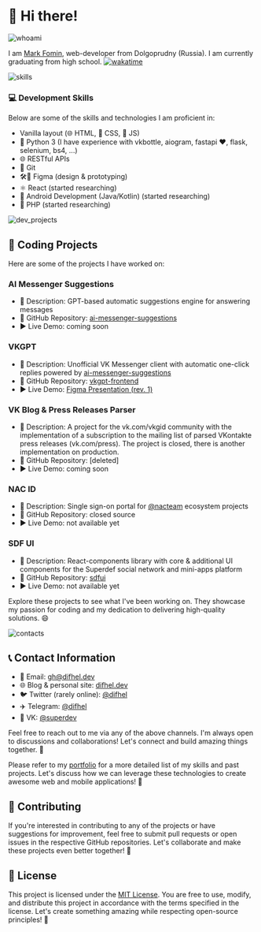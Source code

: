 # 👋 Hi there!

![whoami](https://github.com/difhel/difhel/assets/78644136/2738eeaa-7657-4583-881c-1d14f509cb48)

I am [Mark Fomin](https://t.me/difhel_b), web-developer from Dolgoprudny (Russia). I am currently graduating from high school.
[![wakatime](https://wakatime.com/badge/user/0e01e3b6-ff17-4387-898c-f506002f4b69.svg)](https://wakatime.com/@0e01e3b6-ff17-4387-898c-f506002f4b69)


![skills](https://github.com/difhel/difhel/assets/78644136/b148a52a-0a5d-4af4-b31f-8db5cf76e997) 
### 💻 Development Skills

 
Below are some of the skills and technologies I am proficient in:

- Vanilla layout (🌐 HTML, 🎨 CSS, 🔮 JS)
- 🐍 Python 3 (I have experience with vkbottle, aiogram, fastapi ❤️, flask, selenium, bs4, ...)
- 🌐 RESTful APIs
- 📜 Git
- 🛠️🎨 Figma (design & prototyping)
- ⚛️ React (started researching)
- 📱 Android Development (Java/Kotlin) (started researching)
- 🐘 PHP (started researching)

![dev_projects](https://github.com/difhel/difhel/assets/78644136/70afdfa3-8e48-4b5c-a145-c8ffc70a7037)


## 🚀 Coding Projects 

Here are some of the projects I have worked on:

### AI Messenger Suggestions

- 📝 Description: GPT-based automatic suggestions engine for answering messages
- 📂 GitHub Repository: [ai-messenger-suggestions](https://github.com/difhel/ai-messenger-suggestions)
- ▶️ Live Demo: coming soon

### VKGPT

- 📝 Description: Unofficial VK Messenger client with automatic one-click replies powered by [ai-messenger-suggestions](https://github.com/difhel/ai-messenger-suggestions)
- 📂 GitHub Repository: [vkgpt-frontend](https://github.com/difhel/vkgpt-frontend)
- ▶️ Live Demo: [Figma Presentation (rev. 1)](https://gg.gg/vkgpt2)


### VK Blog & Press Releases Parser

- 📝 Description: A project for the vk.com/vkgid community with the implementation of a subscription to the mailing list of parsed VKontakte press releases (vk.com/press). The project is closed, there is another implementation on production.
- 📂 GitHub Repository: [deleted]
- ▶️ Live Demo: coming soon

### NAC ID

- 📝 Description: Single sign-on portal for [@nacteam](https://github.com/nacteam) ecosystem projects
- 📂 GitHub Repository: closed source
- ▶️ Live Demo: not available yet

### SDF UI

- 📝 Description: React-components library with core & additional UI components for the Superdef social network and mini-apps platform
- 📂 GitHub Repository: [sdfui](https://github.com/nacteam/sdfui)
- ▶️ Live Demo: not available yet

Explore these projects to see what I've been working on. They showcase my passion for coding and my dedication to delivering high-quality solutions. 😄


![contacts](https://github.com/difhel/difhel/assets/78644136/fd1e6445-35cd-442e-9d40-fe034525a7d5)

## 📞 Contact Information

- 📧 Email: [gh@difhel.dev](mailto:gh@difhel.dev)
- 🌐 Blog & personal site: [difhel.dev](https://difhel.dev)
- 🐦 Twitter (rarely online): [@difhel](https://twitter.com/difhel)
- ✈️ Telegram: [@difhel](https://t.me/difhel)
- 💙 VK: [@superdev](https://vk.com/superdev)
<!-- - 🔗 LinkedIn: [Your Name](https://www.linkedin.com/in/yourname) -->

Feel free to reach out to me via any of the above channels. I'm always open to discussions and collaborations! Let's connect and build amazing things together. 🌟



Please refer to my [portfolio](https://difhel.dev) for a more detailed list of my skills and past projects. Let's discuss how we can leverage these technologies to create awesome web and mobile applications! 🚀

## 🤝 Contributing

If you're interested in contributing to any of the projects or have suggestions for improvement, feel free to submit pull requests or open issues in the respective GitHub repositories. Let's collaborate and make these projects even better together! 👥

## 📄 License

This project is licensed under the [MIT License](LICENSE). You are free to use, modify, and distribute this project in accordance with the terms specified in the license. Let's create something amazing while respecting open-source principles! 🌈

